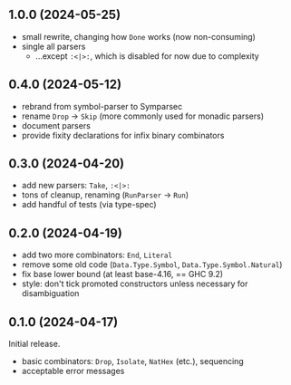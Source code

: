 ## 1.0.0 (2024-05-25)
* small rewrite, changing how `Done` works (now non-consuming)
* single all parsers
  * ...except `:<|>:`, which is disabled for now due to complexity

## 0.4.0 (2024-05-12)
* rebrand from symbol-parser to Symparsec
* rename `Drop` -> `Skip` (more commonly used for monadic parsers)
* document parsers
* provide fixity declarations for infix binary combinators

## 0.3.0 (2024-04-20)
* add new parsers: `Take`, `:<|>:`
* tons of cleanup, renaming (`RunParser` -> `Run`)
* add handful of tests (via type-spec)

## 0.2.0 (2024-04-19)
* add two more combinators: `End`, `Literal`
* remove some old code (`Data.Type.Symbol`, `Data.Type.Symbol.Natural`)
* fix base lower bound (at least base-4.16, == GHC 9.2)
* style: don't tick promoted constructors unless necessary for disambiguation

## 0.1.0 (2024-04-17)
Initial release.

  * basic combinators: `Drop`, `Isolate`, `NatHex` (etc.), sequencing
  * acceptable error messages

